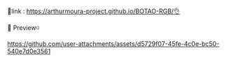 📌link : https://arthurmoura-project.github.io/BOTAO-RGB/👌

👀 Preview◽

https://github.com/user-attachments/assets/d5729f07-45fe-4c0e-bc50-540e7d0e3561


